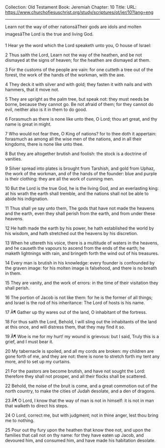 Collection: Old Testament
Book: Jeremiah
Chapter: 10
Title: 
URL: https://www.churchofjesuschrist.org/study/scriptures/ot/jer/10?lang=eng

---

Learn not the way of other nationsâTheir gods are idols and molten imagesâThe Lord is the true and living God.

1 Hear ye the word which the Lord speaketh unto you, O house of Israel:

2 Thus saith the Lord, Learn not the way of the heathen, and be not dismayed at the signs of heaven; for the heathen are dismayed at them.

3 For the customs of the people are vain: for one cutteth a tree out of the forest, the work of the hands of the workman, with the axe.

4 They deck it with silver and with gold; they fasten it with nails and with hammers, that it move not.

5 They are upright as the palm tree, but speak not: they must needs be borne, because they cannot go. Be not afraid of them; for they cannot do evil, neither also is it in them to do good.

6 Forasmuch as there is none like unto thee, O Lord; thou art great, and thy name is great in might.

7 Who would not fear thee, O King of nations? for to thee doth it appertain: forasmuch as among all the wise men of the nations, and in all their kingdoms, there is none like unto thee.

8 But they are altogether brutish and foolish: the stock is a doctrine of vanities.

9 Silver spread into plates is brought from Tarshish, and gold from Uphaz, the work of the workman, and of the hands of the founder: blue and purple is their clothing: they are all the work of cunning men.

10 But the Lord is the true God, he is the living God, and an everlasting king: at his wrath the earth shall tremble, and the nations shall not be able to abide his indignation.

11 Thus shall ye say unto them, The gods that have not made the heavens and the earth, even they shall perish from the earth, and from under these heavens.

12 He hath made the earth by his power, he hath established the world by his wisdom, and hath stretched out the heavens by his discretion.

13 When he uttereth his voice, there is a multitude of waters in the heavens, and he causeth the vapours to ascend from the ends of the earth; he maketh lightnings with rain, and bringeth forth the wind out of his treasures.

14 Every man is brutish in his knowledge: every founder is confounded by the graven image: for his molten image is falsehood, and there is no breath in them.

15 They are vanity, and the work of errors: in the time of their visitation they shall perish.

16 The portion of Jacob is not like them: for he is the former of all things; and Israel is the rod of his inheritance: The Lord of hosts is his name.

17 Â¶ Gather up thy wares out of the land, O inhabitant of the fortress.

18 For thus saith the Lord, Behold, I will sling out the inhabitants of the land at this once, and will distress them, that they may find it so.

19 Â¶ Woe is me for my hurt! my wound is grievous: but I said, Truly this is a grief, and I must bear it.

20 My tabernacle is spoiled, and all my cords are broken: my children are gone forth of me, and they are not: there is none to stretch forth my tent any more, and to set up my curtains.

21 For the pastors are become brutish, and have not sought the Lord: therefore they shall not prosper, and all their flocks shall be scattered.

22 Behold, the noise of the bruit is come, and a great commotion out of the north country, to make the cities of Judah desolate, and a den of dragons.

23 Â¶ O Lord, I know that the way of man is not in himself: it is not in man that walketh to direct his steps.

24 O Lord, correct me, but with judgment; not in thine anger, lest thou bring me to nothing.

25 Pour out thy fury upon the heathen that know thee not, and upon the families that call not on thy name: for they have eaten up Jacob, and devoured him, and consumed him, and have made his habitation desolate.
